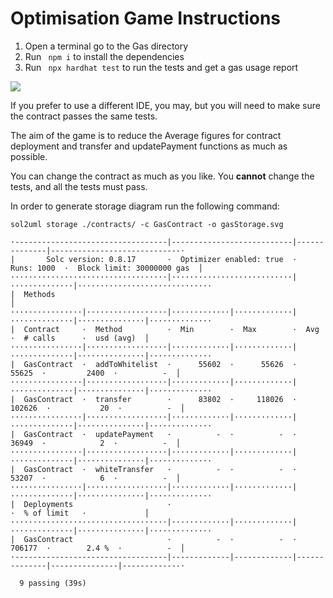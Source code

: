 # Optimisation Game Instructions

1. Open a terminal go to the Gas directory
2. Run ` npm i` to install the dependencies
3. Run ` npx hardhat test` to run the tests and get a gas usage report

![](https://i.imgur.com/qdNy92B.png)

If you prefer to use a different IDE, you may, but you will need to make sure the contract passes the same tests.

The aim of the game is to reduce the Average figures for contract deployment and transfer and updatePayment functions as much as possible.

You can change the contract as much as you like.
You **cannot**  change the tests, and all the tests must pass.


In order to generate storage diagram run the following command:

`sol2uml storage ./contracts/ -c GasContract -o gasStorage.svg`

```
·----------------------------------|---------------------------|--------------|-----------------------------·
|       Solc version: 0.8.17       ·  Optimizer enabled: true  ·  Runs: 1000  ·  Block limit: 30000000 gas  │
···································|···························|··············|······························
|  Methods                                                                                                  │
················|··················|·············|·············|··············|···············|··············
|  Contract     ·  Method          ·  Min        ·  Max        ·  Avg         ·  # calls      ·  usd (avg)  │
················|··················|·············|·············|··············|···············|··············
|  GasContract  ·  addToWhitelist  ·      55602  ·      55626  ·       55625  ·         2400  ·          -  │
················|··················|·············|·············|··············|···············|··············
|  GasContract  ·  transfer        ·      83802  ·     118026  ·      102626  ·           20  ·          -  │
················|··················|·············|·············|··············|···············|··············
|  GasContract  ·  updatePayment   ·          -  ·          -  ·       36949  ·            2  ·          -  │
················|··················|·············|·············|··············|···············|··············
|  GasContract  ·  whiteTransfer   ·          -  ·          -  ·       53207  ·            6  ·          -  │
················|··················|·············|·············|··············|···············|··············
|  Deployments                     ·                                          ·  % of limit   ·             │
···································|·············|·············|··············|···············|··············
|  GasContract                     ·          -  ·          -  ·      706177  ·        2.4 %  ·          -  │
·----------------------------------|-------------|-------------|--------------|---------------|-------------·

  9 passing (39s)
```